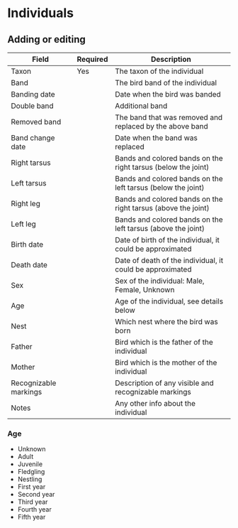 # Individuals

## Adding or editing

| Field | Required | Description |
| --- | --- | --- |
| Taxon | Yes | The taxon of the individual |
| Band | | The bird band of the individual |
| Banding date | | Date when the bird was banded |
| Double band | | Additional band |
| Removed band | | The band that was removed and replaced by the above band |
| Band change date | | Date when the band was replaced |
| Right tarsus | | Bands and colored bands on the right tarsus (below the joint) |
| Left tarsus | | Bands and colored bands on the left tarsus (below the joint) |
| Right leg | | Bands and colored bands on the right tarsus (above the joint) |
| Left leg | | Bands and colored bands on the left tarsus (above the joint) |
| Birth date | | Date of birth of the individual, it could be approximated |
| Death date | | Date of death of the individual, it could be approximated |
| Sex | | Sex of the individual: Male, Female, Unknown |
| Age | | Age of the individual, see details below |
| Nest | | Which nest where the bird was born |
| Father | | Bird which is the father of the individual |
| Mother | | Bird which is the mother of the individual |
| Recognizable markings | | Description of any visible and recognizable markings |
| Notes | | Any other info about the individual |

### Age

- Unknown
- Adult
- Juvenile
- Fledgling
- Nestling
- First year
- Second year
- Third year
- Fourth year
- Fifth year

